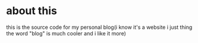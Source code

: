 # about this

this is the source code for my personal blog(i know it's a website i just thing the word "blog" is much cooler and i like it more)
